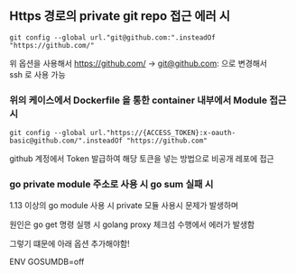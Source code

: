 ## Https 경로의 private git repo 접근 에러 시

```
git config --global url."git@github.com:".insteadOf "https://github.com/"
```

위 옵션을 사용해서 https://github.com/ -> git@github.com:  으로 변경해서  
ssh 로 사용 가능


### 위의 케이스에서 Dockerfile 을 통한 container 내부에서 Module 접근 시 

```
git config --global url."https://{ACCESS_TOKEN}:x-oauth-basic@github.com/".insteadOf "https://github.com"
```

github 계정에서 Token 발급하여 해당 토큰을 넣는 방법으로 비공개 레포에 접근



### go private module 주소로 사용 시 go sum 실패 시 

1.13 이상의 go module 사용 시 private 모듈 사용시 문제가 발생하며

원인은 go get 명령 실행 시 golang proxy 체크섬 수행에서 에러가 발생함

그렇기 떄문에 아래 옵션 추가해야함!

ENV GOSUMDB=off

